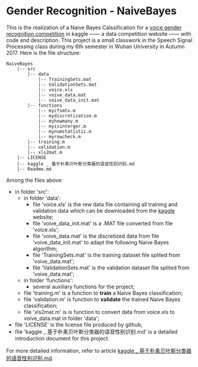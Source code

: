 # Gender Recognition - NaiveBayes

This is the realization of a Naive Bayes Calssification for a [voice gender recognition competition](https://www.kaggle.com/primaryobjects/voicegender/home) in kaggle —— a data competition website —— with code and description. This project is a small classwork  in the Speech Signal Processing class during my 6th semester in Wuhan University in Autumn 2017. Here is the file structure:

```
NaiveBayes
    |-- src
        |-- data
            |-- TrainingSets.mat
            |-- ValidationSets.mat
            |-- voice.xls
            |-- voive_data.mat
            |-- voive_data_init.mat
        |-- functions
            |-- mycfsmtx.m
            |-- mydiscretization.m
            |-- myhowmany.m
            |-- myisinterger.m
            |-- mynumstatistic.m
            |-- myrowcheck.m
        |-- training.m
        |-- validation.m
        |-- xls2mat.m
    |-- LICENSE
    |-- kaggle _ 基于朴素贝叶斯分类器的语音性别识别.md
    |-- Readme.md
```
Among the files above:
- in folder 'src':
  - in folder 'data':
    - file 'voice.xls' is the rew data file containing all training and validation data which can be downloaded from the [kaggle](https://www.kaggle.com/primaryobjects/voicegender/home) website;
    - file 'voive_data_init.mat' is a .MAT file converted from file 'voice.xls';
    - file 'voive_data.mat' is the discretized data from file 'voive_data_init.mat' to adapt the following Naive Bayes algorithm;
    - file 'TrainingSets.mat' is the training dataset file splited from 'voive_data.mat';
    - file 'ValidationSets.mat' is the validation dataset file splited from 'voive_data.mat';
  - in folder 'functions':
    - several auxiliary functions for the project;
  - file 'training.m' is a function to **train** a Naive Bayes classification;
  - file 'validation.m' is function to **validate** the trained Naive Bayes classification;
  - file 'xls2mat.m' is is function to convert data from voice.xls to voive_data.mat in folder 'data';
- file 'LICENSE' is the license file produced by github;
- file 'kaggle _ 基于朴素贝叶斯分类器的语音性别识别.md' is a detailed introduction document for this project. 

For more detailed information, refer to article [kaggle _ 基于朴素贝叶斯分类器的语音性别识别.md]().